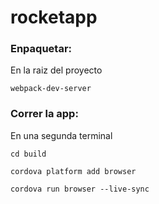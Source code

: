 # rocketapp

### Enpaquetar:

En la raiz del proyecto

```
webpack-dev-server
```


### Correr la app:

 En una segunda terminal

```
cd build

cordova platform add browser

cordova run browser --live-sync
```





